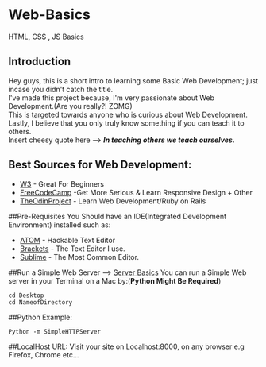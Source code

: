 # Web-Basics
HTML, CSS , JS Basics
## Introduction 
Hey guys, this is a short intro to learning some Basic Web Development; just incase you didn't catch the title.<br>
I've made this project because, I'm very passionate about Web Development.(Are you really?! ZOMG)<br>
This is targeted towards anyone who is curious about Web Development.<br>
Lastly, I believe that you only truly know something if you can teach it to others. <br>
Insert cheesy quote here --> ***In teaching others we teach ourselves.*** 

## Best Sources for Web Development:
* [W3](http://www.w3schools.com/) - Great For Beginners
* [FreeCodeCamp](https://www.freecodecamp.com/) -Get More Serious & Learn Responsive Design + Other
* [TheOdinProject](http://www.theodinproject.com/courses) - Learn Web Development/Ruby on Rails

##Pre-Requisites
You Should have an IDE(Integrated Development Environment) installed such as:
* [ATOM](https://atom.io/) - Hackable Text Editor
* [Brackets](http://brackets.io/) - The Text Editor I use.
* [Sublime](https://www.sublimetext.com/) - The Most Common Editor.

##Run a Simple Web Server --> [Server Basics](http://www.2ality.com/2014/06/simple-http-server.html)
You can run a Simple Web server in your Terminal on a Mac by:(**Python Might Be Required**)
```
cd Desktop
cd NameofDirectory
```
##Python Example:
```
Python -m SimpleHTTPServer 
```
##LocalHost URL:
Visit your site on Localhost:8000, on any browser e.g Firefox, Chrome etc...


